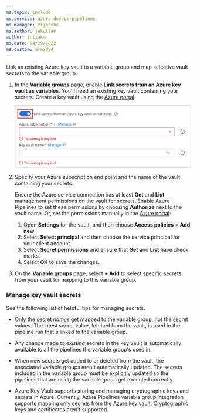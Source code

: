 ```yaml
---
ms.topic: include
ms.service: azure-devops-pipelines
ms.manager: mijacobs
ms.author: jukullam
author: juliakm
ms.date: 04/29/2022
ms.custom: arm2024
---
```


Link an existing Azure key vault to a variable group and map selective vault secrets to the variable group.

1. In the **Variable groups** page, enable **Link secrets from an Azure key vault as variables**.
   You'll need an existing key vault containing your secrets. Create a key vault using the [Azure portal](https://portal.azure.com).

   ![Screenshot of variable group with Azure key vault integration.](../../library/media/link-azure-key-vault-variable-group.png)

1. Specify your Azure subscription end point and the name of the vault containing your secrets.

   Ensure the Azure service connection has at least **Get** and **List** management permissions on the vault for secrets.
   Enable Azure Pipelines to set these permissions by choosing **Authorize** next to the vault name.
   Or, set the permissions manually in the [Azure portal](https://portal.azure.com):

   1. Open **Settings** for the vault, and then choose **Access policies** > **Add new**.
   1. Select **Select principal** and then choose the service principal for your client account.
   1. Select **Secret permissions** and ensure that **Get** and **List** have check marks.
   1. Select **OK** to save the changes.

1. On the **Variable groups** page, select **+ Add** to select specific secrets from your vault for mapping to this variable group.

### Manage key vault secrets

See the following list of helpful tips for managing secrets.

- Only the secret *names* get mapped to the variable group, not the secret values. The latest secret value, fetched from the vault, is used in the pipeline run that's linked to the variable group.

- Any change made to *existing* secrets in the key vault is automatically available to all the pipelines the variable group's used in.

- When new secrets get added to or deleted from the vault, the associated variable groups aren't automatically updated. The secrets included in the variable group must be explicitly updated so the pipelines that are using the variable group get executed correctly.

- Azure Key Vault supports storing and managing cryptographic keys and secrets in Azure.
  Currently, Azure Pipelines variable group integration supports mapping only secrets from the Azure key vault. Cryptographic keys and certificates aren't supported.